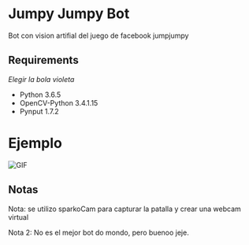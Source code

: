 # Jumpy Jumpy Bot
Bot con vision artifial del juego de facebook jumpjumpy

## Requirements

_Elegir la bola violeta_

* Python 3.6.5
* OpenCV-Python 3.4.1.15
* Pynput 1.7.2

# Ejemplo

![GIF](https://i.ibb.co/qM4fMZP/Whats-App-Video-2021-01-14-at-9-43-10-PM-1.gif "GIF")

## Notas
Nota: se utilizo sparkoCam para capturar la patalla y crear una webcam virtual

Nota 2: No es el mejor bot do mondo, pero buenoo jeje.
